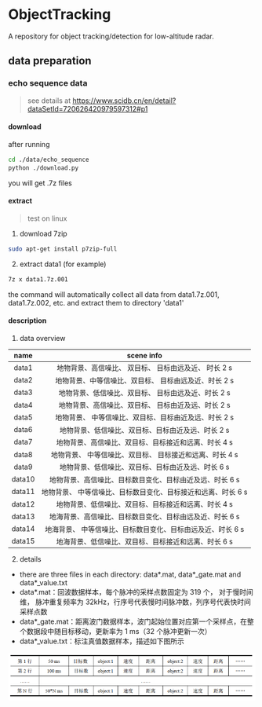 # ObjectTracking
A repository for object tracking/detection for low-altitude radar.

## data preparation
### echo sequence data
> see details at https://www.scidb.cn/en/detail?dataSetId=720626420979597312#p1
#### download
after running
```bash
cd ./data/echo_sequence
python ./download.py
```
you will get .7z files
#### extract
> test on linux
1. download 7zip
```bash
sudo apt-get install p7zip-full
```
2. extract data1 (for example)
```bash
7z x data1.7z.001
```
the command will automatically collect all data from data1.7z.001, data1.7z.002, etc. and extract them to directory 'data1'
#### description
1. data overview

|  name  |            scene info             |
|:------:|:---------------------------------:|
| data1  |  地物背景、高信噪比、 双目标、 目标由远及近、 时长 2 s   |
| data2  |   地物背景、中等信噪比、双目标、 目标由远及近、时长 2 s   |
| data3  |   地物背景、低信噪比、双目标、 目标由远及近、时长 2 s    |
| data4  |   地物背景、高信噪比、双目标、 目标由近及远、时长 2 s    |
| data5  |   地物背景、 中等信噪比、双目标、目标由近及远、时长 2 s   |
| data6  |    地物背景、低信噪比、双目标、目标由近及远、时长 2 s    |
| data7  |   地物背景、高信噪比、双目标、目标接近和远离、时长 4 s    |
| data8  |  地物背景、 中等信噪比、双目标、 目标接近和远离、时长 4 s  |
| data9  |    地物背景、低信噪比、双目标、目标由近及远、时长 6 s    |
| data10 |  地物背景、高信噪比、目标数目变化、目标由近及远、时长 6 s   |
| data11 | 地物背景、 中等信噪比、目标数目变化、目标接近和远离、时长 6 s |
| data12 |   地物背景、低信噪比、双目标、目标接近和远离、时长 4 s    |
| data13 |  地海背景、高信噪比、目标数目变化、目标由远及近、时长 6 s   |
| data14 | 地海背景、 中等信噪比、目标数目变化、目标由远及近、时长 6 s  |
| data15 |   地海背景、低信噪比、双目标、目标接近和远离、时长 6 s    |

2. details
+ there are three files in each directory: data*.mat, data*_gate.mat and data*_value.txt
+ data*.mat：回波数据样本，每个脉冲的采样点数固定为 319 个， 对于慢时间维， 脉冲重复频率为 32kHz，行序号代表慢时间脉冲数，列序号代表快时间采样点数
+ data*_gate.mat：距离波门数据样本，波门起始位置对应第一个采样点，在整个数据段中随目标移动，更新率为 1 ms（32
个脉冲更新一次）
+ data*_value.txt：标注真值数据样本，描述如下图所示
<img src="README.assets/value_txt.png">
